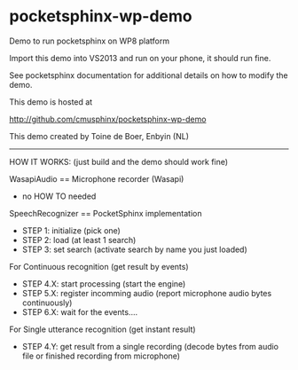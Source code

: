 pocketsphinx-wp-demo
====================

Demo to run pocketsphinx on WP8 platform

Import this demo into VS2013 and run on your phone, it should run fine.

See pocketsphinx documentation for additional details on how to modify the demo.

This demo is hosted at 

http://github.com/cmusphinx/pocketsphinx-wp-demo

This demo created by Toine de Boer, Enbyin (NL)


---------------------------------------------------------------------------------------

HOW IT WORKS: (just build and the demo should work fine)

WasapiAudio == Microphone recorder (Wasapi)
- no HOW TO needed

SpeechRecognizer == PocketSphinx implementation
- STEP 1: initialize (pick one)
- STEP 2: load (at least 1 search)
- STEP 3: set search (activate search by name you just loaded)

For Continuous recognition (get result by events)
- STEP 4.X: start processing (start the engine)
- STEP 5.X: register incomming audio (report microphone audio bytes continuously)
- STEP 6.X: wait for the events.... 

For Single utterance recognition (get instant result)
- STEP 4.Y: get result from a single recording (decode bytes from audio file or finished recording from microphone)